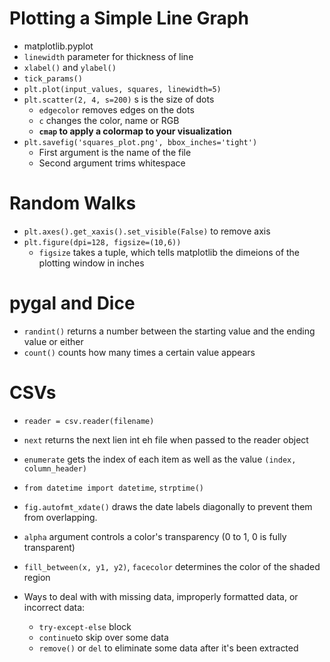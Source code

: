 # Plotting a Simple Line Graph

* matplotlib.pyplot
* `linewidth` parameter for thickness of line
* `xlabel()` and `ylabel()`
* `tick_params()`
* `plt.plot(input_values, squares, linewidth=5)`
* `plt.scatter(2, 4, s=200)` s is the size of dots
    * `edgecolor` removes edges on the dots
    * `c` changes the color, name or RGB
    * **`cmap` to apply a colormap to your visualization**
* `plt.savefig('squares_plot.png', bbox_inches='tight')`
    * First argument is the name of the file
    * Second argument trims whitespace

# Random Walks

* `plt.axes().get_xaxis().set_visible(False)` to remove axis
* `plt.figure(dpi=128, figsize=(10,6))`
    * `figsize` takes a tuple, which tells matplotlib the dimeions of the plotting window in inches

# pygal and Dice

* `randint()` returns a number between the starting value and the ending value or either
* `count()` counts how many times a certain value appears

# CSVs

* `reader = csv.reader(filename)`
* `next` returns the next lien int eh file when passed to the reader object
* `enumerate` gets the index of each item as well as the value `(index, column_header)`

* `from datetime import datetime`, `strptime()` 
* `fig.autofmt_xdate()` draws the date labels diagonally to prevent them from overlapping.

* `alpha` argument controls a color's transparency (0 to 1, 0 is fully transparent)
* `fill_between(x, y1, y2)`, `facecolor` determines the color of the shaded region

* Ways to deal with with missing data, improperly formatted data, or incorrect data:
    * `try-except-else` block
    * `continue`to skip over some data
    * `remove()` or `del` to eliminate some data after it's been extracted